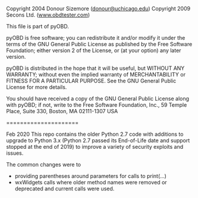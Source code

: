 Copyright 2004 Donour Sizemore (donour@uchicago.edu)
Copyright 2009 Secons Ltd. (www.obdtester.com)

This file is part of pyOBD.

pyOBD is free software; you can redistribute it and/or modify
it under the terms of the GNU General Public License as published by
the Free Software Foundation; either version 2 of the License, or
(at your option) any later version.

pyOBD is distributed in the hope that it will be useful,
but WITHOUT ANY WARRANTY; without even the implied warranty of
MERCHANTABILITY or FITNESS FOR A PARTICULAR PURPOSE.  See the
GNU General Public License for more details.

You should have received a copy of the GNU General Public License
along with pyOBD; if not, write to the Free Software
Foundation, Inc., 59 Temple Place, Suite 330, Boston, MA  02111-1307  USA

=====================

Feb 2020
This repo contains the older Python 2.7 code with additions to upgrade to 
Python 3.x (Python 2.7 passed its End-of-Life date and support stopped 
at the end of 2019) to improve a variety of security exploits and issues.

The common changes were to 
* providing parentheses around parameters for calls to print(...)
* wxWidgets calls where older method names were removed or deprecated and 
current calls were used.

